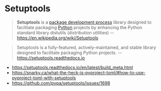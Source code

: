 # Setuptools

> **Setuptools** is a [package development process](https://en.wikipedia.org/wiki/Package_development_process "Package development process") library designed to facilitate packaging [Python](https://en.wikipedia.org/wiki/Python_(programming_language) "Python (programming language)") projects by enhancing the Python standard library distutils (distribution utilities)
-- https://en.wikipedia.org/wiki/Setuptools

>Setuptools is a fully-featured, actively-maintained, and stable library designed to facilitate packaging Python projects.
-- https://setuptools.readthedocs.io
* https://setuptools.readthedocs.io/en/latest/build_meta.html
* https://snarky.ca/what-the-heck-is-pyproject-toml/#how-to-use-pyproject-toml-with-setuptools
* https://github.com/pypa/setuptools/issues/1698
<!--stackedit_data:
eyJoaXN0b3J5IjpbLTUwMjUzNjQ3Niw1OTg2MDA0OV19
-->